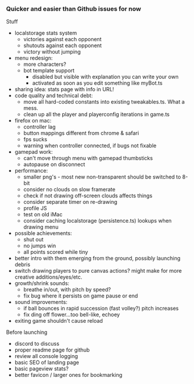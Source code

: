 ### Quicker and easier than Github issues for now

Stuff

- localstorage stats system
  - victories against each opponent
  - shutouts against each opponent
  - victory without jumping
- menu redesign:
  - more characters?
  - bot template support
    - disabled but visible with explanation you can write your own
    - activated as soon as you edit something like myBot.ts
- sharing idea: stats page with info in URL!
- code quality and technical debt:
  - move all hard-coded constants into existing tweakables.ts. What a mess.
  - clean up all the player and playerconfig iterations in game.ts
- firefox on mac:
  - controller lag
  - button mappings different from chrome & safari
  - fps sucks
  - warning when controller connected, if bugs not fixable
- gamepad work:
  - can't move through menu with gamepad thumbsticks
  - autopause on disconnect
- performance:
  - smaller png's - most new non-transparent should be switched to 8-bit
  - consider no clouds on slow framerate
  - check if not drawing off-screen clouds affects things
  - consider separate timer on re-drawing
  - profile JS
  - test on old iMac
  - consider caching localstorage (persistence.ts) lookups when drawing menu
- possible achievements:
  - shut out
  - no jumps win
  - all points scored while tiny
- better intro with them emerging from the ground, possibly launching debris
- switch drawing players to pure canvas actions? might make for more creative additions/eyes/etc.
- growth/shrink sounds:
  - breathe in/out, with pitch by speed?
  - fix bug where it persists on game pause or end
- sound improvements:
  - if ball bounces in rapid succession (fast volley?) pitch increases
  - fix ding off flower...too bell-like, echoey
- exiting game shouldn't cause reload

Before launching

- discord to discuss
- proper readme page for github
- review all console logging
- basic SEO of landing page
- basic pageview stats?
- better favicon / larger ones for bookmarking
